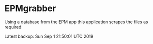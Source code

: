 # EPMgrabber
Using a database from the EPM app this application scrapes the files as required


Latest backup: Sun Sep 1 21:50:01 UTC 2019
